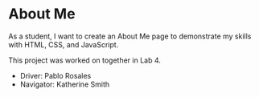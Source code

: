 # About Me
As a student, I want to create an About Me page to demonstrate my skills with HTML, CSS, and JavaScript.

This project was worked on together in Lab 4.
- Driver: Pablo Rosales
- Navigator: Katherine Smith